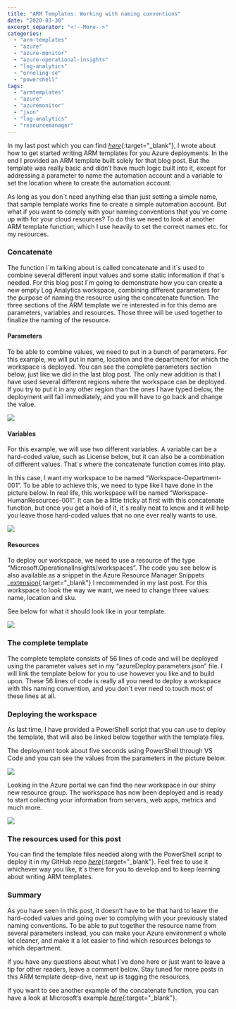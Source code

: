 ```yaml
---
title: "ARM Templates: Working with naming conventions"
date: "2020-03-30"
excerpt_separator: "<!--More-->"
categories: 
  - "arm-templates"
  - "azure"
  - "azure-monitor"
  - "azure-operational-insights"
  - "log-analytics"
  - "orneling-se"
  - "powershell"
tags: 
  - "armtemplates"
  - "azure"
  - "azuremonitor"
  - "json"
  - "log-analytics"
  - "resourcemanager"
---
```


In my last post which you can find [_here_](https://blog.orneling.se/2020/03/getting-started-with-azure-arm-templates){:target="_blank"}, I wrote about how to get started writing ARM templates for you Azure deployments. In the end I provided an ARM template built solely for that blog post. But the template was really basic and didn’t have much logic built into it, except for addressing a parameter to name the automation account and a variable to set the location where to create the automation account.

As long as you don´t need anything else than just setting a simple name, that sample template works fine to create a simple automation account. But what if you want to comply with your naming conventions that you´ve come up with for your cloud resources? To do this we need to look at another ARM template function, which I use heavily to set the correct names etc. for my resources.
<!--More-->
### Concatenate

The function I´m talking about is called concatenate and it´s used to combine several different input values and some static information if that´s needed. For this blog post I´m going to demonstrate how you can create a new empty Log Analytics workspace, combining different parameters for the purpose of naming the resource using the concatenate function. The three sections of the ARM template we´re interested in for this demo are parameters, variables and resources. Those three will be used together to finalize the naming of the resource.

#### **Parameters**

To be able to combine values, we need to put in a bunch of parameters. For this example, we will put in name, location and the department for which the workspace is deployed. You can see the complete parameters section below, just like we did in the last blog post. The only new addition is that I have used several different regions where the workspace can be deployed. If you try to put it in any other region than the ones I have typed below, the deployment will fail immediately, and you will have to go back and change the value.

![](https://blog.orneling.se/assets/images/2020/03/arm-naming-1.jpg)

#### **Variables**

For this example, we will use two different variables. A variable can be a hard-coded value, such as License below, but it can also be a combination of different values. That´s where the concatenate function comes into play.

In this case, I want my workspace to be named “Workspace-Department-001”. To be able to achieve this, we need to type like I have done in the picture below. In real life, this workspace will be named “Workspace-HumanResources-001”. It can be a little tricky at first with this concatenate function, but once you get a hold of it, it´s really neat to know and it will help you leave those hard-coded values that no one ever really wants to use.

![](https://blog.orneling.se/assets/images/2020/03/arm-naming-2.jpg)

#### **Resources**

To deploy our workspace, we need to use a resource of the type “Microsoft.OperationalInsights/workspaces”. The code you see below is also available as a snippet in the Azure Resource Manager Snippets _[extension](https://marketplace.visualstudio.com/items?itemName=samcogan.arm-snippets){:target="_blank"} I recommended in my last post. For this workspace to look the way we want, we need to change three values: name, location and sku.

See below for what it should look like in your template.

![](https://blog.orneling.se/assets/images/2020/03/arm-naming-3.jpg)

### **The complete template**

The complete template consists of 56 lines of code and will be deployed using the parameter values set in my “azureDeploy.parameters.json” file. I will link the template below for you to use however you like and to build upon. These 56 lines of code is really all you need to deploy a workspace with this naming convention, and you don´t ever need to touch most of these lines at all.

### **Deploying the workspace**

As last time, I have provided a PowerShell script that you can use to deploy the template, that will also be linked below together with the template files.

The deployment took about five seconds using PowerShell through VS Code and you can see the values from the parameters in the picture below.

![](https://blog.orneling.se/assets/images/2020/03/arm-naming-4.jpg)

Looking in the Azure portal we can find the new workspace in our shiny new resource group. The workspace has now been deployed and is ready to start collecting your information from servers, web apps, metrics and much more.

![](https://blog.orneling.se/assets/images/2020/03/arm-naming-5.jpg)

### **The resources used for this post**

You can find the template files needed along with the PowerShell script to deploy it in my GitHub repo [_here_](https://github.com/DanielOrneling/BlogSamples/tree/master/ConcatenateSample){:target="_blank"}. Feel free to use it whichever way you like, it´s there for you to develop and to keep learning about writing ARM templates.

### **Summary**

As you have seen in this post, it doesn’t have to be that hard to leave the hard-coded values and going over to complying with your previously stated naming conventions. To be able to put together the resource name from several parameters instead, you can make your Azure environment a whole lot cleaner, and make it a lot easier to find which resources belongs to which department.

If you have any questions about what I´ve done here or just want to leave a tip for other readers, leave a comment below. Stay tuned for more posts in this ARM template deep-dive, next up is tagging the resources.

If you want to see another example of the concatenate function, you can have a look at Microsoft’s example [_here_](https://docs.microsoft.com/en-us/azure/azure-resource-manager/templates/template-functions-array#concat){:target="_blank"}.